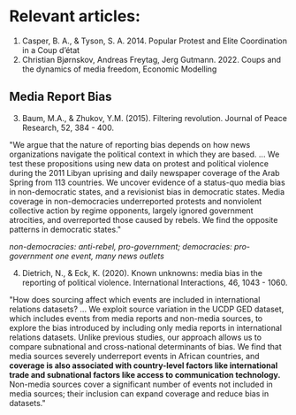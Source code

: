 # Relevant articles:

01. Casper, B. A., & Tyson, S. A. 2014. Popular Protest and Elite Coordination in a Coup d’état
02. Christian Bjørnskov, Andreas Freytag, Jerg Gutmann. 2022. Coups and the dynamics of media freedom, Economic Modelling

## Media Report Bias

03. Baum, M.A., & Zhukov, Y.M. (2015). Filtering revolution. Journal of Peace Research, 52, 384 - 400.

"We argue that the nature of reporting bias depends on how news organizations navigate the political context in which they are based. ... We test these propositions using new data on protest and political violence during the 2011 Libyan uprising and daily newspaper coverage of the Arab Spring from 113 countries. We uncover evidence of a status-quo media bias in non-democratic states, and a revisionist bias in democratic states. Media coverage in non-democracies underreported protests and nonviolent collective action by regime opponents, largely ignored government atrocities, and overreported those caused by rebels. We find the opposite patterns in democratic states."

*non-democracies: anti-rebel, pro-government; democracies: pro-government*
*one event, many news outlets*

04. Dietrich, N., & Eck, K. (2020). Known unknowns: media bias in the reporting of political violence. International Interactions, 46, 1043 - 1060.

"How does sourcing affect which events are included in international relations datasets? ... We exploit source variation in the UCDP GED dataset, which includes events from media reports and non-media sources, to explore the bias introduced by including only media reports in international relations datasets. Unlike previous studies, our approach allows us to compare subnational and cross-national determinants of bias. We find that media sources severely underreport events in African countries, and **coverage is also associated with country-level factors like international trade and subnational factors like access to communication technology.** Non-media sources cover a significant number of events not included in media sources; their inclusion can expand coverage and reduce bias in datasets."
